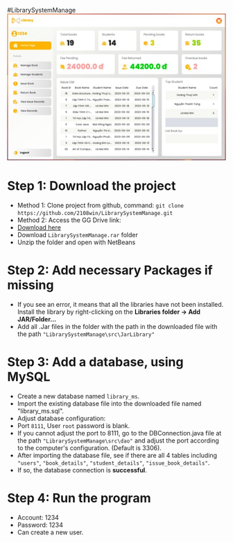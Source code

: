 #LibrarySystemManage
[![Image LSM](https://raw.githubusercontent.com/2108win/WinLax-Portfolio/main/public/images/projects/LSM.jpeg "Image LSM")](https://raw.githubusercontent.com/2108win/WinLax-Portfolio/main/public/images/projects/LSM.jpeg "Image LSM")
# Step 1: Download the project
- Method 1: Clone project from github, command:
     `git clone https://github.com/2108win/LibrarySystemManage.git`
- Method 2: Access the GG Drive link:
 - [Download here](https://drive.google.com/drive/folders/1d6iM0bLhE0J7LGBJDkrRK4DyDVVYVxEA?usp=sharing "folder")
 - Download `LibrarySystemManage.rar` folder
 - Unzip the folder and open with NetBeans

# Step 2: Add necessary Packages if missing
- If you see an error, it means that all the libraries have not been installed. Install the library by right-clicking on the **Libraries folder → Add JAR/Folder...**
- Add all .Jar files in the folder with the path in the downloaded file with the path `"LibrarySystemManage\src\JarLibrary"`

# Step 3: Add a database, using MySQL
- Create a new database named `library_ms`.
- Import the existing database file into the downloaded file named "library_ms.sql".
- Adjust database configuration:
 - Port `8111`, User `root` password is blank.
 - If you cannot adjust the port to 8111, go to the DBConnection.java file at the path `"LibrarySystemManage\src\dao"` and adjust the port according to the computer's configuration. (Default is 3306).
 - After importing the database file, see if there are all 4 tables including `"users"`, `"book_details"`, `"student_details"`, `"issue_book_details"`.
- If so, the database connection is **successful**.

# Step 4: Run the program
- Account: 1234
- Password: 1234
- Can create a new user.
